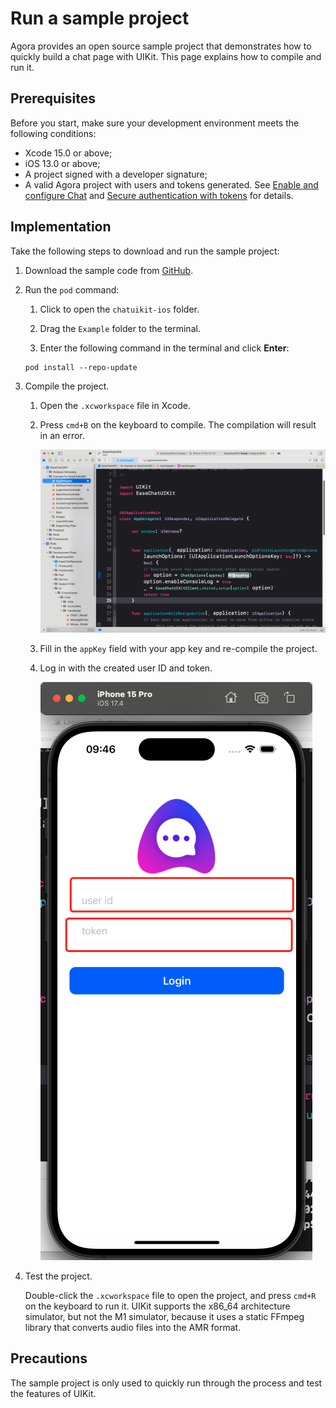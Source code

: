 # Run a sample project

Agora provides an open source sample project that demonstrates how to quickly build a chat page with UIKit. This page explains how to compile and run it. 

## Prerequisites

Before you start, make sure your development environment meets the following conditions:

- Xcode 15.0 or above;
- iOS 13.0 or above;
- A project signed with a developer signature;
- A valid Agora project with users and tokens generated. See [Enable and configure Chat](https://docs.agora.io/en/agora-chat/get-started/enable) and [Secure authentication with tokens](https://docs.agora.io/en/agora-chat/develop/authentication) for details. 

## Implementation

Take the following steps to download and run the sample project:

1. Download the sample code from [GitHub](https://github.com/easemob/easemob-uikit-ios).

1. Run the `pod` command:

   1. Click to open the `chatuikit-ios` folder.

   1. Drag the `Example` folder to the terminal.

   1. Enter the following command in the terminal and click **Enter**:

    ```
    pod install --repo-update
    ```
1. Compile the project.

   1. Open the `.xcworkspace` file in Xcode.

   1. Press `cmd+B` on the keyboard to compile. The compilation will result in an error.

        ![Compilation error](../../assets/images/buildError.png)

   1. Fill in the `appKey` field with your app key and re-compile the project.

   1. Log in with the created user ID and token. 

        ![Log in](../../assets/images/login.png)

1. Test the project.

    Double-click the `.xcworkspace` file to open the project, and press `cmd+R` on the keyboard to run it. UIKit supports the x86_64 architecture simulator, but not the M1 simulator, because it uses a static FFmpeg library that converts audio files into the AMR format.

## Precautions

The sample project is only used to quickly run through the process and test the features of UIKit.
